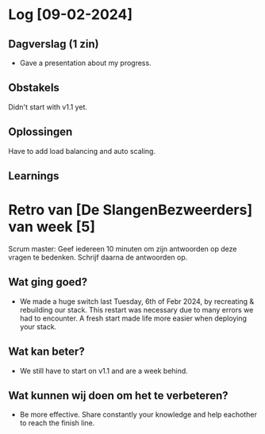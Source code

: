 # Log [09-02-2024]

## Dagverslag (1 zin)
- Gave a presentation about my progress.

## Obstakels
Didn't start with v1.1 yet.

## Oplossingen
Have to add load balancing and auto scaling.

## Learnings

# Retro van [De SlangenBezweerders] van week [5]
Scrum master: Geef iedereen 10 minuten om zijn antwoorden op deze vragen te bedenken. Schrijf daarna de antwoorden op. 


## Wat ging goed?
 - We made a huge switch last Tuesday, 6th of Febr 2024, by recreating & rebuilding our stack. This restart was necessary due to many errors we had to encounter. A fresh start made life more easier when deploying your stack.

## Wat kan beter?
 - We still have to start on v1.1 and are a week behind.

## Wat kunnen wij doen om het te verbeteren?
 - Be more effective. Share constantly your knowledge and help eachother to reach the finish line.

